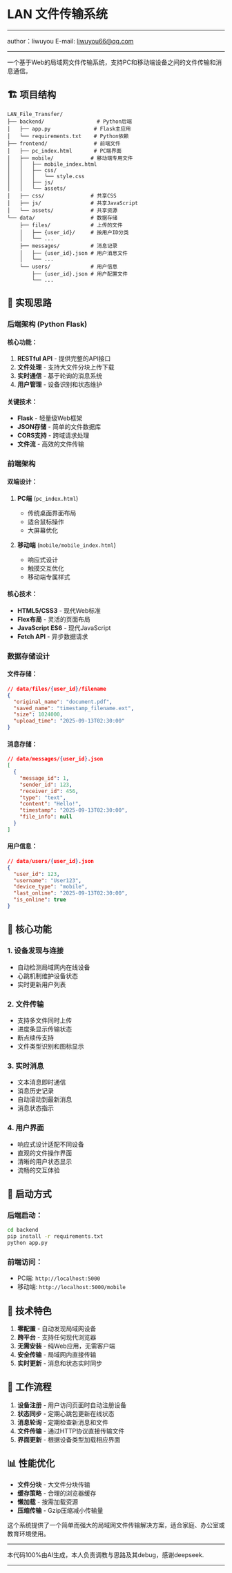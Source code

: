 # LAN 文件传输系统

---

author：liwuyou
E-mail: liwuyou66@qq.com

---
一个基于Web的局域网文件传输系统，支持PC和移动端设备之间的文件传输和消息通信。

## 🏗️ 项目结构

```
LAN_File_Transfer/
├── backend/                 # Python后端
│   ├── app.py              # Flask主应用
│   └── requirements.txt    # Python依赖
├── frontend/               # 前端文件
│   ├── pc_index.html       # PC端界面
│   ├── mobile/            # 移动端专用文件
│   │   ├── mobile_index.html
│   │   ├── css/
│   │   │   └── style.css
│   │   ├── js/
│   │   └── assets/
│   ├── css/               # 共享CSS
│   ├── js/                # 共享JavaScript
│   └── assets/            # 共享资源
└── data/                  # 数据存储
    ├── files/             # 上传的文件
    │   ├── {user_id}/     # 按用户ID分类
    │   └── ...
    ├── messages/          # 消息记录
    │   ├── {user_id}.json # 用户消息文件
    │   └── ...
    └── users/             # 用户信息
        ├── {user_id}.json # 用户配置文件
        └── ...
```

## 🎯 实现思路

### 后端架构 (Python Flask)

#### 核心功能：
1. **RESTful API** - 提供完整的API接口
2. **文件处理** - 支持大文件分块上传下载
3. **实时通信** - 基于轮询的消息系统
4. **用户管理** - 设备识别和状态维护

#### 关键技术：
- **Flask** - 轻量级Web框架
- **JSON存储** - 简单的文件数据库
- **CORS支持** - 跨域请求处理
- **文件流** - 高效的文件传输

### 前端架构

#### 双端设计：
1. **PC端** (`pc_index.html`)
   - 传统桌面界面布局
   - 适合鼠标操作
   - 大屏幕优化

2. **移动端** (`mobile/mobile_index.html`)
   - 响应式设计
   - 触摸交互优化
   - 移动端专属样式

#### 核心技术：
- **HTML5/CSS3** - 现代Web标准
- **Flex布局** - 灵活的页面布局
- **JavaScript ES6** - 现代JavaScript
- **Fetch API** - 异步数据请求

### 数据存储设计

#### 文件存储：
```json
// data/files/{user_id}/filename
{
  "original_name": "document.pdf",
  "saved_name": "timestamp_filename.ext",
  "size": 1024000,
  "upload_time": "2025-09-13T02:30:00"
}
```

#### 消息存储：
```json
// data/messages/{user_id}.json
[
  {
    "message_id": 1,
    "sender_id": 123,
    "receiver_id": 456,
    "type": "text",
    "content": "Hello!",
    "timestamp": "2025-09-13T02:30:00",
    "file_info": null
  }
]
```

#### 用户信息：
```json
// data/users/{user_id}.json
{
  "user_id": 123,
  "username": "User123",
  "device_type": "mobile",
  "last_online": "2025-09-13T02:30:00",
  "is_online": true
}
```

## 🔧 核心功能

### 1. 设备发现与连接
- 自动检测局域网内在线设备
- 心跳机制维护设备状态
- 实时更新用户列表

### 2. 文件传输
- 支持多文件同时上传
- 进度条显示传输状态
- 断点续传支持
- 文件类型识别和图标显示

### 3. 实时消息
- 文本消息即时通信
- 消息历史记录
- 自动滚动到最新消息
- 消息状态指示

### 4. 用户界面
- 响应式设计适配不同设备
- 直观的文件操作界面
- 清晰的用户状态显示
- 流畅的交互体验

## 🚀 启动方式

### 后端启动：
```bash
cd backend
pip install -r requirements.txt
python app.py
```

### 前端访问：
- PC端: `http://localhost:5000`
- 移动端: `http://localhost:5000/mobile`

## 🌟 技术特色

1. **零配置** - 自动发现局域网设备
2. **跨平台** - 支持任何现代浏览器
3. **无需安装** - 纯Web应用，无需客户端
4. **安全传输** - 局域网内直接传输
5. **实时更新** - 消息和状态实时同步

## 🔄 工作流程

1. **设备注册** - 用户访问页面时自动注册设备
2. **状态同步** - 定期心跳包更新在线状态
3. **消息轮询** - 定期检查新消息和文件
4. **文件传输** - 通过HTTP协议直接传输文件
5. **界面更新** - 根据设备类型加载相应界面

## 📊 性能优化

- **文件分块** - 大文件分块传输
- **缓存策略** - 合理的浏览器缓存
- **懒加载** - 按需加载资源
- **压缩传输** - Gzip压缩减小传输量

这个系统提供了一个简单而强大的局域网文件传输解决方案，适合家庭、办公室或教育环境使用。


---

本代码100%由AI生成，本人负责调教与思路及其debug，感谢deepseek.

---